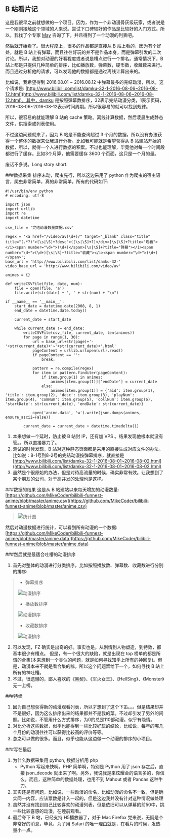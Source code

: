 B 站看片记
---

这是我很早之前就想做的一个项目。因为，作为一个非动漫骨灰级玩家，或者说是一个刚刚接触这个领域的人来说。尝试下口碑较好的作品是比较好的入门方式。所以，我找了个专家 [May](http://maywanting.wang) 咨询了下，并且得到了一个动漫的列表吧。

然后就开始看了。很大程度上，很多的作品都是直接从 B 站上看的，因为有个好处，就是 B 站上有弹幕，而且往往好玩的并不是作品本身，而是弹幕引发的二次讨论。所以，我想对动漫的好看程度或者说是槽点进行一个排名。通常情况下，B 站上都是只提供几种简单的排序，比如播放数，弹幕数，硬币数，收藏数来进行。而且通过分析他的请求，可以发现他的数据都是通过离线计算出来的。

比如说，我希望得到 2016.08.01 ~ 2016.08.12 中弹幕最多的完结动漫，所以，这个请求是: [http://www.bilibili.com/list/damku-32-1-2016-08-06~2016-08-12.html](http://www.bilibili.com/list/damku-32-1-2016-08-06~2016-08-12.html)，其中，damku 是按照弹幕数排序，32表示完结动漫分类，1表示页码，2016-08-06~2016-08-12表示时间周期。所以很容易的就可以找到规律。

所以，很容易的就能理解 B 站的 cache 策略。离线计算数据，然后凌晨生成静态文件，供搜索或列表使用。

不过这边问题就来了，因为 B 站是不能查询超过 3 个月的数据，所以没有办法获得一个整体的数据来让我进行分析。比如我可能就是希望获得从 B 站建站开始的数据，所以，就得一个人进行数据的积累。不过也能理解，毕竟他对每一个时间段都进行了缓存。比如3个月算，他需要缓存 3600 个页面，这只是一个月的量。

废话不多说。Long story short.

###数据采集
排序未动，爬虫先行，所以这边采用了 python 作为爬虫的宿主语言，爬虫非常简单，真的非常简单，所有的代码如下:

```
#!/usr/bin/env python
# encoding: utf-8

import json
import urllib
import re
import datetime

csv_file = '完结动漫数量数据.csv'

regex = '<a href="/video/av(\d+)/" target="_blank" class="title" title="(.*?)">[\s|\S]+?desc">([\s|\S]+?)</div>[\s|\S]+?title="观看"></i><span number="\d+">(\d+)</span>[\s|\S]+?title="弹幕"></i><span number="\d+">(\d+)[\s|\S]+?title="收藏"></i><span number="\d+">(\d+)</span>';
base_url = 'http://www.bilibili.com/list/damku-32-'
video_base_url = 'http://www.bilibili.com/video/av'

animes = {}

def writeCSVFile(file, date, num):
    file = open(file, 'a')
    file.write(str(date) + ', ' + str(num) + "\n")

if __name__ == '__main__':
    start_date = datetime.date(2008, 8, 1)
    end_date = datetime.date.today()

    current_date = start_date

    while current_date != end_date:
        writeCSVFile(csv_file, current_date, len(animes))
        for page in range(1, 30):
            url = base_url+str(page)+'-'+str(current_date)+'~'+str(current_date)+'.html'
            pageContent = urllib.urlopen(url).read()
            if pageContent == '':
                break;

            pattern = re.compile(regex)
            for item in pattern.finditer(pageContent):
                if item.group(1) in animes:
                    animes[item.group(1)]['endDate'] = current_date
                else:
                    animes[item.group(1)] = {'aid': item.group(1), 'title': item.group(2), 'desc': item.group(3), 'playNum': item.group(4), 'comNum': item.group(5), 'collNum': item.group(6), 'startDate': str(current_date), 'endDate': str(current_date)}

            open('anime.data', 'w').write(json.dumps(animes, ensure_ascii=False))

        current_date = current_date + datetime.timedelta(1)
```

1. 本来想做一个延时，防止被 B 站封 IP，还有加 VPS 。结果发现他根本就没有管。。所以直接暴力了。
2. 测试的时候发现，B 站对这种静态页面都是采用的直接生成对应文件的办法。比如说：8-1号到8-2号的完结动漫按弹幕排序，就直接是[http://www.bilibili.com/list/damku-32-1-2016-08-01~2016-08-02.html](http://www.bilibili.com/list/damku-32-1-2016-08-01~2016-08-02.html)
3. 虽然是个很原始的办法，但是对待高流量的时候，确实非常有效。让我想到了某个朋友的公司，对于高并发的处理也是这样。


###数据的结果
这是从 B 站建站以来每天增加的动漫数量: [https://github.com/MikeCoder/bilibili-funnest-anime/blob/master/anime.csv](https://github.com/MikeCoder/bilibili-funnest-anime/blob/master/anime.csv)
> ![统计图](./images/bilibili-1.png)

然后对动漫数据进行统计，可以看到所有动漫的一个数据:[https://github.com/MikeCoder/bilibili-funnest-anime/blob/master/anime.data](https://github.com/MikeCoder/bilibili-funnest-anime/blob/master/anime.data)

###然后就是最适合吐槽的动漫排序
1. 首先对整体的动漫进行分类排序，比如按照播放数、弹幕数、收藏数进行分别的排序:
> + 弹幕排序
>
> ![动漫排序](./images/danmu-top.png)
>
> + 播放数排序
>
> ![动漫排序](./images/play-top.png)
>
> + 收藏数排序
>
> ![动漫排序](./images/coll-top.png)

2. 可以发现，FZ 确实是出奇的好。事实也是。从剧情到人物塑造，到特效，都基本很少有槽点。 但是，有一个很大的缺陷，就是出现在 top 榜单的都是所谓的合集(本来想到一个类似的问题，就是如何寻找知乎上所有的神回复)。但是，动漫本来不就是看合集的嘛。所以这个问题留给下一个，如何寻找 B 站上所有的神吐槽。
3. 不过，很遗憾的，鄙人喜欢的《黑契》、《军火女王》、《HellSing》、《Monster》无一上榜。

###待续
1. 因为自己想获得新的动漫观看列表，所以才想到了这个下策。。。但是结果却并不是很好，因为这么排序出来的结果都并不是我的菜。不过却引发了另外的问题。比如说，不管用什么方式排序，为0的总是110部动漫。似乎有隐情。
2. 对比分析这些数据，似乎也能得到一些比较好玩的结论，比如说，每年的哪几个月份的动漫往往可以获得比较高的评价等等。
3. 总之可以做的很多。而且，似乎也能从这边做一个动漫的排序的小项目。

###写在最后
1. 为什么数据采集用 python, 数据分析用 php
    + Python 写起来快啊。PHP 简单啊，特别是 Python 用了 json 存之后，直接 json_decode 就出来了啊。另外，我说我是来炫耀会的语言多的，你信么。而且，这种简单的数据处理，也用不到 Mahout 或者 Pandas 这种牛刀。
2. 其实还是有问题，比如说，一些动漫的命名，比如动漫的命名不一致，但是确实同一内容，应该票数是计入一起的，但是这边我并没有针对这种情况做处理
3. 虽然并没有找到自己比较喜欢的动漫列表，但是依旧可以从弹幕的前50中，挑一些比较喜感的动漫，在睡前观看。
4. 最后夸下 B 站，已经支持 H5播放器了，对于 Mac Firefox 党来说，无疑是个非常好的消息，毕竟，为了用 Safari 的唯一理由就是，在看片的时候，发热量小一点。

